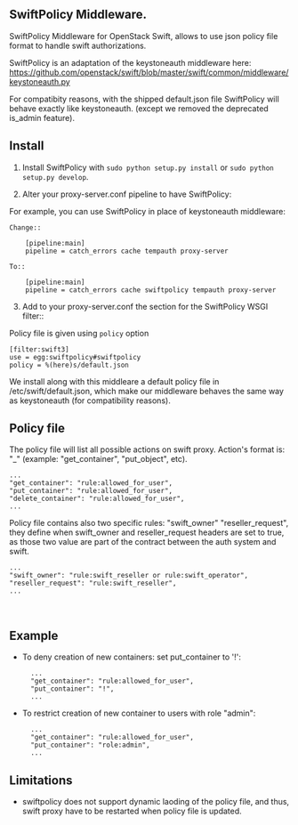 SwiftPolicy Middleware.
-----------------------

SwiftPolicy Middleware for OpenStack Swift, allows to use json policy file 
format to handle swift authorizations.

SwiftPolicy is an adaptation of the keystoneauth middleware here:
https://github.com/openstack/swift/blob/master/swift/common/middleware/keystoneauth.py

For compatibity reasons, with the shipped default.json file SwiftPolicy 
will behave exactly like keystoneauth. (except we removed the deprecated 
is_admin feature).

Install
-------

1) Install SwiftPolicy  with ``sudo python setup.py install`` or ``sudo python
   setup.py develop``.

2) Alter your proxy-server.conf pipeline to have SwiftPolicy:

For example, you can use SwiftPolicy in place of keystoneauth middleware:

    Change::

        [pipeline:main]
        pipeline = catch_errors cache tempauth proxy-server

    To::

        [pipeline:main]
        pipeline = catch_errors cache swiftpolicy tempauth proxy-server

3) Add to your proxy-server.conf the section for the SwiftPolicy WSGI filter::

Policy file is given using ``policy`` option 

    [filter:swift3]
    use = egg:swiftpolicy#swiftpolicy
    policy = %(here)s/default.json

We install along with this middleare a default policy file in /etc/swift/default.json, which make our middleware behaves
the same way as keystoneauth (for compatibility reasons).


Policy file
-----------

The policy file will list all possible actions on swift proxy.
Action's format is: "<http verbe>_<swift entity>" (example: "get_container", "put_object", etc).

    ...
    "get_container": "rule:allowed_for_user",
    "put_container": "rule:allowed_for_user",
    "delete_container": "rule:allowed_for_user",
    ...

Policy file contains also two specific rules: "swift_owner" "reseller_request", they define
when swift_owner and reseller_request headers are set to true, as those two value are part
of the contract between the auth system and swift.

    ...
    "swift_owner": "rule:swift_reseller or rule:swift_operator",
    "reseller_request": "rule:swift_reseller",
    ...
 

Example
-------

* To deny creation of new containers: set put_container to '!':

        ...
        "get_container": "rule:allowed_for_user",
        "put_container": "!",
        ...

* To restrict creation of new container to users with role "admin":

        ...
        "get_container": "rule:allowed_for_user",
        "put_container": "role:admin",
        ...

Limitations
-----------

* swiftpolicy does not support dynamic laoding of the policy file, and thus, swift proxy have
to be restarted when policy file is updated.

